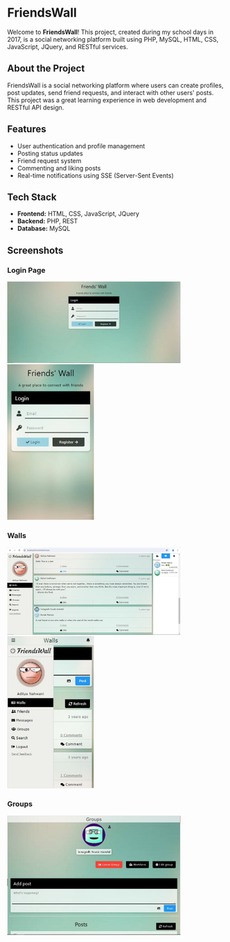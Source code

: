 # FriendsWall

Welcome to **FriendsWall**! This project, created during my school days in 2017, is a social networking platform built using PHP, MySQL, HTML, CSS, JavaScript, JQuery, and RESTful services.

## About the Project

FriendsWall is a social networking platform where users can create profiles, post updates, send friend requests, and interact with other users' posts. This project was a great learning experience in web development and RESTful API design.

## Features

- User authentication and profile management
- Posting status updates
- Friend request system
- Commenting and liking posts
- Real-time notifications using SSE (Server-Sent Events)

## Tech Stack

- **Frontend:** HTML, CSS, JavaScript, JQuery
- **Backend:** PHP, REST
- **Database:** MySQL

## Screenshots

### Login Page
<img src="img/login.jpg" alt="Login Page" width="400"/>
<img src="img/login-mobile.jpg" alt="Login Page (Mobile)" width="200"/>

### Walls
<img src="img/walls.jpg" alt="Walls" width="400"/>
<img src="img/walls_mobile.jpg" alt="Walls (Mobile)" width="200"/>

### Groups
<img src="img/group.jpg" alt="Groups" width="400"/>
